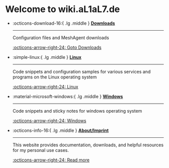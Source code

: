 
# Welcome to wiki.aL1aL7.de

<div class="grid cards" markdown>

-   :octicons-download-16:{ .lg .middle } [__Downloads__](/downloads/)

    ---
    Configuration files and MeshAgent downloads

    [:octicons-arrow-right-24: Goto Downloads](/downloads/)

-   :simple-linux:{ .lg .middle } [__Linux__](/linux/mailserver/)

    ---
    Code snippets and configuration samples for various services and programs on the Linux operating system

    [:octicons-arrow-right-24: Linux](/linux/mailserver/)


-   :material-microsoft-windows:{ .lg .middle } [__Windows__](/windows/ms_exchange/)

    ---

    Code snippets and sticky notes for windows operating system

    [:octicons-arrow-right-24: Windows](/windows/ms_exchange/)


-   :octicons-info-16:{ .lg .middle } [__About/Imprint__](/imprint/)

    ---

    This website provides documentation, downloads, and helpful resources for my personal use cases.

    [:octicons-arrow-right-24: Read more](/imprint/)

</div>
